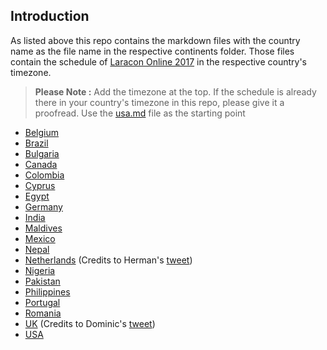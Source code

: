## Introduction

As listed above this repo contains the markdown files with the country name as the file name in the respective continents folder. Those files contain the schedule of [Laracon Online 2017](https://laracon.net/) in the respective country's timezone.

> **Please Note :** Add the timezone at the top. If the schedule is already there in your country's timezone in this repo, please give it a proofread. Use the [usa.md](https://github.com/introwit/laracon-online-schedule/blob/master/NorthAmerica/usa.md) file as the starting point

- [Belgium](https://github.com/introwit/laracon-online-schedule/blob/master/Europe/belgium.md)
- [Brazil](https://github.com/introwit/laracon-online-schedule/blob/master/SouthAmerica/brazil.md)
- [Bulgaria](https://github.com/introwit/laracon-online-schedule/blob/master/Europe/bulgaria.md)
- [Canada](https://github.com/introwit/laracon-online-schedule/blob/master/NorthAmerica/canada.md)
- [Colombia](https://github.com/introwit/laracon-online-schedule/blob/master/SouthAmerica/colombia.md)
- [Cyprus](https://github.com/introwit/laracon-online-schedule/blob/master/Europe/cyprus.md)
- [Egypt](https://github.com/introwit/laracon-online-schedule/blob/master/Africa/egypt.md)
- [Germany](https://github.com/introwit/laracon-online-schedule/blob/master/Europe/germany.md)
- [India](https://github.com/introwit/laracon-online-schedule/blob/master/Asia/india.md)
- [Maldives](https://github.com/introwit/laracon-online-schedule/blob/master/Asia/maldives.md)
- [Mexico](https://github.com/introwit/laracon-online-schedule/blob/master/NorthAmerica/mexico.md)
- [Nepal](https://github.com/introwit/laracon-online-schedule/blob/master/Asia/nepal.md)
- [Netherlands](https://github.com/introwit/laracon-online-schedule/blob/master/Europe/netherlands.md) (Credits to Herman's [tweet](https://twitter.com/HermanOstendorf/status/836961061907664896))
- [Nigeria](https://github.com/introwit/laracon-online-schedule/blob/master/Africa/nigeria.md)
- [Pakistan](https://github.com/introwit/laracon-online-schedule/blob/master/Asia/pakistan.md)
- [Philippines](https://github.com/introwit/laracon-online-schedule/blob/master/Asia/philippines.md)
- [Portugal](https://github.com/introwit/laracon-online-schedule/blob/master/Europe/portugal.md)
- [Romania](https://github.com/introwit/laracon-online-schedule/blob/master/Europe/romania.md)
- [UK](https://github.com/introwit/laracon-online-schedule/blob/master/Europe/uk.md) (Credits to Dominic's [tweet](https://twitter.com/haakym/status/836941063524925440))
- [USA](https://github.com/introwit/laracon-online-schedule/blob/master/NorthAmerica/usa.md)

